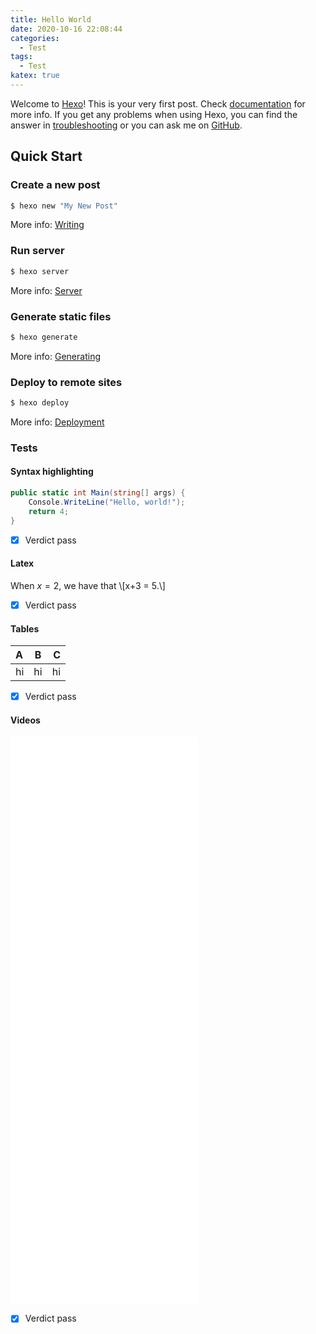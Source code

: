 ```yaml
---
title: Hello World
date: 2020-10-16 22:08:44
categories:
  - Test
tags:
  - Test
katex: true
---
```

Welcome to [Hexo](https://hexo.io/)! This is your very first post. Check [documentation](https://hexo.io/docs/) for more info. If you get any problems when using Hexo, you can find the answer in [troubleshooting](https://hexo.io/docs/troubleshooting.html) or you can ask me on [GitHub](https://github.com/hexojs/hexo/issues).

## Quick Start

### Create a new post

``` bash
$ hexo new "My New Post"
```

More info: [Writing](https://hexo.io/docs/writing.html)

### Run server

```bash
$ hexo server
```

More info: [Server](https://hexo.io/docs/server.html)

### Generate static files

``` bash
$ hexo generate
```

More info: [Generating](https://hexo.io/docs/generating.html)

### Deploy to remote sites

``` bash
$ hexo deploy
```

More info: [Deployment](https://hexo.io/docs/one-command-deployment.html)

### Tests

#### Syntax highlighting

```cs
public static int Main(string[] args) {
    Console.WriteLine("Hello, world!");
    return 4;
}
```

- [x] Verdict pass

#### Latex

When $x = 2$, we have that 
\\[x+3 = 5.\\]

- [x] Verdict pass

#### Tables

| A    |   B   |    C |
| :--- | :---: | ---: |
| hi   |  hi   |   hi |

- [x] Verdict pass

#### Videos

<iframe src="//player.bilibili.com/player.html?aid=498036840&bvid=BV1mK41157UN&cid=186132733&page=1" scrolling="no" height="908" border="0" frameborder="no" framespacing="0" allowfullscreen="true"> </iframe>

- [x] Verdict pass

